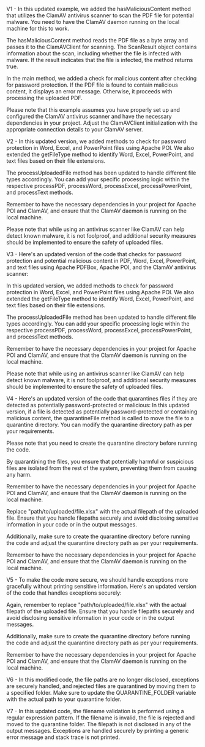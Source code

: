 V1 - In this updated example, we added the hasMaliciousContent method that utilizes the ClamAV antivirus scanner to scan the PDF file for potential malware. You need to have the ClamAV daemon running on the local machine for this to work.

The hasMaliciousContent method reads the PDF file as a byte array and passes it to the ClamAVClient for scanning. The ScanResult object contains information about the scan, including whether the file is infected with malware. If the result indicates that the file is infected, the method returns true.

In the main method, we added a check for malicious content after checking for password protection. If the PDF file is found to contain malicious content, it displays an error message. Otherwise, it proceeds with processing the uploaded PDF.

Please note that this example assumes you have properly set up and configured the ClamAV antivirus scanner and have the necessary dependencies in your project. Adjust the ClamAVClient initialization with the appropriate connection details to your ClamAV server.

V2 - In this updated version, we added methods to check for password protection in Word, Excel, and PowerPoint files using Apache POI. We also extended the getFileType method to identify Word, Excel, PowerPoint, and text files based on their file extensions.

The processUploadedFile method has been updated to handle different file types accordingly. You can add your specific processing logic within the respective processPDF, processWord, processExcel, processPowerPoint, and processText methods.

Remember to have the necessary dependencies in your project for Apache POI and ClamAV, and ensure that the ClamAV daemon is running on the local machine.

Please note that while using an antivirus scanner like ClamAV can help detect known malware, it is not foolproof, and additional security measures should be implemented to ensure the safety of uploaded files.

V3 - Here's an updated version of the code that checks for password protection and potential malicious content in PDF, Word, Excel, PowerPoint, and text files using Apache PDFBox, Apache POI, and the ClamAV antivirus scanner:

In this updated version, we added methods to check for password protection in Word, Excel, and PowerPoint files using Apache POI. We also extended the getFileType method to identify Word, Excel, PowerPoint, and text files based on their file extensions.

The processUploadedFile method has been updated to handle different file types accordingly. You can add your specific processing logic within the respective processPDF, processWord, processExcel, processPowerPoint, and processText methods.

Remember to have the necessary dependencies in your project for Apache POI and ClamAV, and ensure that the ClamAV daemon is running on the local machine.

Please note that while using an antivirus scanner like ClamAV can help detect known malware, it is not foolproof, and additional security measures should be implemented to ensure the safety of uploaded files.

V4 - Here's an updated version of the code that quarantines files if they are detected as potentially password-protected or malicious:
In this updated version, if a file is detected as potentially password-protected or containing malicious content, the quarantineFile method is called to move the file to a quarantine directory. You can modify the quarantine directory path as per your requirements.

Please note that you need to create the quarantine directory before running the code.

By quarantining the files, you ensure that potentially harmful or suspicious files are isolated from the rest of the system, preventing them from causing any harm.

Remember to have the necessary dependencies in your project for Apache POI and ClamAV, and ensure that the ClamAV daemon is running on the local machine.

Replace "path/to/uploaded/file.xlsx" with the actual filepath of the uploaded file. Ensure that you handle filepaths securely and avoid disclosing sensitive information in your code or in the output messages.

Additionally, make sure to create the quarantine directory before running the code and adjust the quarantine directory path as per your requirements.

Remember to have the necessary dependencies in your project for Apache POI and ClamAV, and ensure that the ClamAV daemon is running on the local machine.

V5 - To make the code more secure, we should handle exceptions more gracefully without printing sensitive information. Here's an updated version of the code that handles exceptions securely:

Again, remember to replace "path/to/uploaded/file.xlsx" with the actual filepath of the uploaded file. Ensure that you handle filepaths securely and avoid disclosing sensitive information in your code or in the output messages.

Additionally, make sure to create the quarantine directory before running the code and adjust the quarantine directory path as per your requirements.

Remember to have the necessary dependencies in your project for Apache POI and ClamAV, and ensure that the ClamAV daemon is running on the local machine.

V6 - In this modified code, the file paths are no longer disclosed, exceptions are securely handled, and rejected files are quarantined by moving them to a specified folder. Make sure to update the QUARANTINE_FOLDER variable with the actual path to your quarantine folder.

V7 - In this updated code, the filename validation is performed using a regular expression pattern. If the filename is invalid, the file is rejected and moved to the quarantine folder. The filepath is not disclosed in any of the output messages. Exceptions are handled securely by printing a generic error message and stack trace is not printed.
